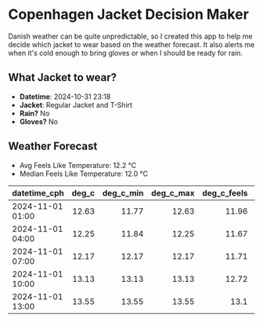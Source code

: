 
# Copenhagen Jacket Decision Maker

Danish weather can be quite unpredictable, so I created this app to help me decide which jacket to wear based on the weather forecast. 
It also alerts me when it's cold enough to bring gloves or when I should be ready for rain.

## What Jacket to wear?

- **Datetime**: 2024-10-31 23:18
- **Jacket**: Regular Jacket and T-Shirt
- **Rain?** No
- **Gloves?** No

## Weather Forecast
- Avg Feels Like Temperature: 12.2 °C
- Median Feels Like Temperature: 12.0 °C

| datetime_cph     |   deg_c |   deg_c_min |   deg_c_max |   deg_c_feels | weather   | wind   | rain   |
|:-----------------|--------:|------------:|------------:|--------------:|:----------|:-------|:-------|
| 2024-11-01 01:00 |   12.63 |       11.77 |       12.63 |         11.96 | Clouds    | High   | None   |
| 2024-11-01 04:00 |   12.25 |       11.84 |       12.25 |         11.67 | Clouds    | High   | None   |
| 2024-11-01 07:00 |   12.17 |       12.17 |       12.17 |         11.71 | Clouds    | High   | None   |
| 2024-11-01 10:00 |   13.13 |       13.13 |       13.13 |         12.72 | Clouds    | High   | None   |
| 2024-11-01 13:00 |   13.55 |       13.55 |       13.55 |         13.1  | Clouds    | High   | None   |
        